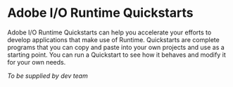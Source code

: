 # Adobe I/O Runtime Quickstarts

Adobe I/O Runtime Quickstarts can help you accelerate your efforts to develop applications that make use of Runtime. Quickstarts are complete programs that you can copy and paste into your own projects and use as a starting point. You can run a Quickstart to see how it behaves and modify it for your own needs.

_To be supplied by dev team_